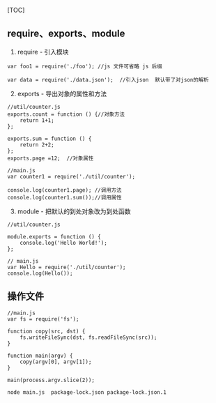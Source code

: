 [TOC]

## require、exports、module
1. require - 引入模块
```
var foo1 = require('./foo'); //js 文件可省略 js 后缀

var data = require('./data.json');  //引入json  默认带了对json的解析
```

2. exports - 导出对象的属性和方法

```
//util/counter.js
exports.count = function () {//对象方法   
    return 1+1;
};

exports.sum = function () {  
    return 2+2;
};
exports.page =12;  //对象属性

```
```
//main.js
var counter1 = require('./util/counter');

console.log(counter1.page); //调用方法
console.log(counter1.sum());//调用属性
```
3. module -  把默认的到处对象改为到处函数
```
//util/counter.js

module.exports = function () {
    console.log('Hello World!');
};
```
```
// main.js
var Hello = require('./util/counter');
console.log(Hello());
```

## 操作文件
```
//main.js
var fs = require('fs');

function copy(src, dst) {
    fs.writeFileSync(dst, fs.readFileSync(src));
}

function main(argv) {
    copy(argv[0], argv[1]);
}

main(process.argv.slice(2));
```
```
node main.js  package-lock.json package-lock.json.1
```